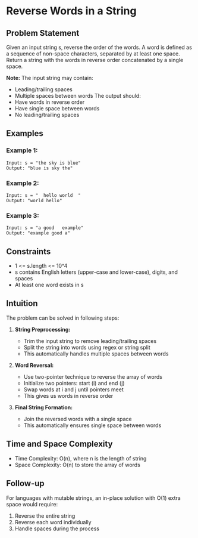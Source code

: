 # Reverse Words in a String

## Problem Statement
Given an input string s, reverse the order of the words. A word is defined as a sequence of non-space characters, separated by at least one space. Return a string with the words in reverse order concatenated by a single space.

**Note:** The input string may contain:
- Leading/trailing spaces
- Multiple spaces between words
The output should:
- Have words in reverse order
- Have single space between words
- No leading/trailing spaces

## Examples

### Example 1:
```
Input: s = "the sky is blue"
Output: "blue is sky the"
```

### Example 2:
```
Input: s = "  hello world  "
Output: "world hello"
```

### Example 3:
```
Input: s = "a good   example"
Output: "example good a"
```

## Constraints
- 1 <= s.length <= 10^4
- s contains English letters (upper-case and lower-case), digits, and spaces
- At least one word exists in s

## Intuition
The problem can be solved in following steps:

1. **String Preprocessing:**
   - Trim the input string to remove leading/trailing spaces
   - Split the string into words using regex or string split
   - This automatically handles multiple spaces between words

2. **Word Reversal:**
   - Use two-pointer technique to reverse the array of words
   - Initialize two pointers: start (i) and end (j)
   - Swap words at i and j until pointers meet
   - This gives us words in reverse order

3. **Final String Formation:**
   - Join the reversed words with a single space
   - This automatically ensures single space between words

## Time and Space Complexity
- Time Complexity: O(n), where n is the length of string
- Space Complexity: O(n) to store the array of words

## Follow-up
For languages with mutable strings, an in-place solution with O(1) extra space would require:
1. Reverse the entire string
2. Reverse each word individually
3. Handle spaces during the process
